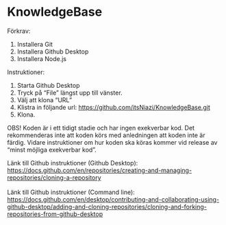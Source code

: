 # KnowledgeBase
Förkrav:<br />
1. Installera Git<br />
2. Installera Github Desktop <br />
3. Installera Node.js<br />

Instruktioner:<br />
1. Starta Github Desktop<br />
2. Tryck på “File” längst upp till vänster.<br />
3. Välj att klona “URL”<br />
4. Klistra in följande url: https://github.com/itsNiazi/KnowledgeBase.git<br />
5. Klona.

OBS!
Koden är i ett tidigt stadie och har ingen exekverbar kod.
Det rekommenderas inte att koden körs med anledningen att koden inte är färdig.
Vidare instruktioner om hur koden ska köras kommer vid release av “minst möjliga exekverbar kod”.


Länk till Github instruktioner (Github Desktop):<br />
https://docs.github.com/en/repositories/creating-and-managing-repositories/cloning-a-repository <br /><br />
Länk till Github instruktioner (Command line):<br />
https://docs.github.com/en/desktop/contributing-and-collaborating-using-github-desktop/adding-and-cloning-repositories/cloning-and-forking-repositories-from-github-desktop 
